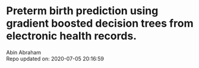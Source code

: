 # Preterm birth prediction using gradient boosted decision trees from electronic health records. 
Abin Abraham <br>
Repo updated on: 2020-07-05 20:16:59




